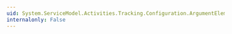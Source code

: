 ```yaml
---
uid: System.ServiceModel.Activities.Tracking.Configuration.ArgumentElement
internalonly: False
---
```

